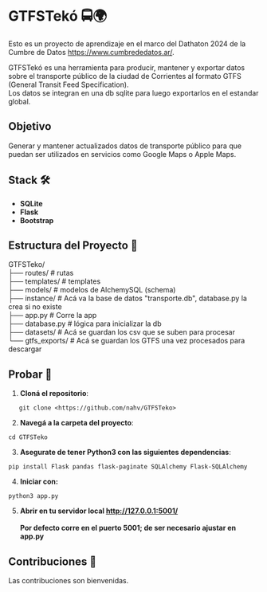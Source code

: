 # GTFSTekó 🚍🌍

Esto es un proyecto de aprendizaje en el marco del Dathaton 2024 de la Cumbre de Datos <https://www.cumbrededatos.ar/>.

GTFSTekó es una herramienta para producir, mantener y exportar datos sobre el transporte público de la ciudad de Corrientes al formato GTFS (General Transit Feed Specification). <br>
Los datos se integran en una db sqlite para luego exportarlos en el estandar global.

## Objetivo

Generar y mantener actualizados datos de transporte público para que puedan ser utilizados en servicios como Google Maps o Apple Maps.

## Stack 🛠️

- **SQLite**
- **Flask**
- **Bootstrap**

## Estructura del Proyecto 📁

GTFSTeko/ <br>
├── routes/             # rutas <br>
├── templates/          # templates <br>
├── models/             # modelos de AlchemySQL (schema) <br>
├── instance/           # Acá va la base de datos "transporte.db", database.py la crea si no existe <br>
├── app.py              # Corre la app <br>
├── database.py         # lógica para inicializar la db <br>
├── datasets/           # Acá se guardan los csv que se suben para procesar <br>
└── gtfs_exports/       # Acá se guardan los GTFS una vez procesados para descargar <br>


## Probar 🚀

1. **Cloná el repositorio**:
```
   git clone <https://github.com/nahv/GTFSTeko>
```
2. **Navegá a la carpeta del proyecto**:
```
cd GTFSTeko
```
3. **Asegurate de tener Python3 con las siguientes dependencias**:
```
pip install Flask pandas flask-paginate SQLAlchemy Flask-SQLAlchemy
```
4. **Iniciar con:**
```
python3 app.py
```
5. **Abrir en tu servidor local <http://127.0.0.1:5001/><br><br>Por defecto corre en el puerto 5001; de ser necesario ajustar en app.py**

## Contribuciones 🤝

Las contribuciones son bienvenidas.
